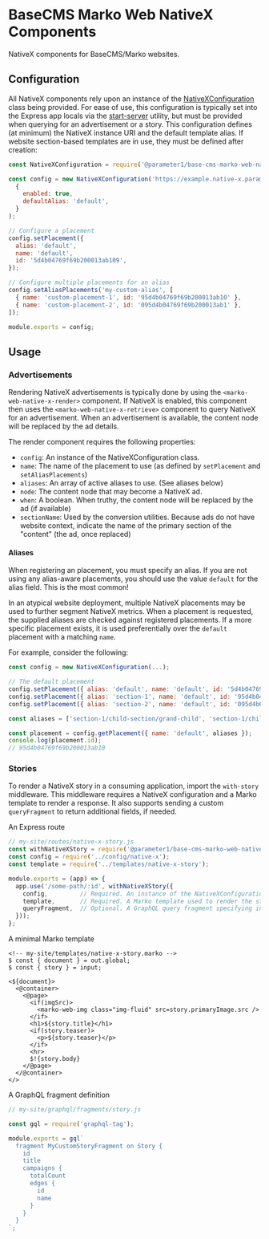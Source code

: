 # BaseCMS Marko Web NativeX Components
NativeX components for BaseCMS/Marko websites.

## Configuration

All NativeX components rely upon an instance of the [NativeXConfiguration](config.js) class being provided. For ease of use, this configuration is typically set into the Express app locals via the [start-server](../marko-web/start-server.js) utility, but must be provided when querying for an advertisement or a story. This configuration defines (at minimum) the NativeX instance URI and the default template alias. If website section-based templates are in use, they must be defined after creation:
```js
const NativeXConfiguration = require('@parameter1/base-cms-marko-web-native-x/config');

const config = new NativeXConfiguration('https://example.native-x.parameter1.com',
  {
    enabled: true,
    defaultAlias: 'default',
  }
);

// Configure a placement
config.setPlacement({
  alias: 'default',
  name: 'default',
  id: '5d4b04769f69b200013ab109',
});

// Configure multiple placements for an alias
config.setAliasPlacements('my-custom-alias', [
  { name: 'custom-placement-1', id: '95d4b04769f69b200013ab10' },
  { name: 'custom-placement-2', id: '095d4b04769f69b200013ab1' },
]);

module.exports = config;
```

## Usage

### Advertisements

Rendering NativeX advertisements is typically done by using the `<marko-web-native-x-render>` component. If NativeX is enabled, this component then uses the `<marko-web-native-x-retrieve>` component to query NativeX for an advertisement. When an advertisement is available, the content node will be replaced by the ad details.

The render component requires the following properties:
- `config`: An instance of the NativeXConfiguration class.
- `name`: The name of the placement to use (as defined by `setPlacement` and `setAliasPlacements`)
- `aliases`: An array of active aliases to use. (See aliases below)
- `node`: The content node that may become a NativeX ad.
- `when`: A boolean. When truthy, the content node will be replaced by the ad (if available)
- `sectionName`: Used by the conversion utilities. Because ads do not have website context, indicate the name of the primary section of the "content" (the ad, once replaced)

#### Aliases

When registering an placement, you must specify an alias. If you are not using any alias-aware placements, you should use the value `default` for the alias field. This is the most common!

In an atypical website deployment, multiple NativeX placements may be used to further segment NativeX metrics. When a placement is requested, the supplied aliases are checked against registered placements. If a more specific placement exists, it is used preferentially over the `default` placement with a matching `name`.

For example, consider the following:
```js
const config = new NativeXConfiguration(...);

// The default placement
config.setPlacement({ alias: 'default', name: 'default', id: '5d4b04769f69b200013ab109' });
config.setPlacement({ alias: 'section-1', name: 'default', id: '95d4b04769f69b200013ab10' });
config.setPlacement({ alias: 'section-2', name: 'default', id: '095d4b04769f69b200013ab1' });

const aliases = ['section-1/child-section/grand-child', 'section-1/child-section', 'section-1'];

const placement = config.getPlacement({ name: 'default', aliases });
console.log(placement.id);
// 95d4b04769f69b200013ab10
```


### Stories

To render a NativeX story in a consuming application, import the `with-story` middleware. This middleware requires a NativeX configuration and a Marko template to render a response. It also supports sending a custom `queryFragment` to return additional fields, if needed.

An Express route
```js
// my-site/routes/native-x-story.js
const withNativeXStory = require('@parameter1/base-cms-marko-web-native-x/middleware/with-story.js');
const config = require('../config/native-x');
const template = require('../templates/native-x-story');

module.exports = (app) => {
  app.use('/some-path/:id', withNativeXStory({
    config,         // Required. An instance of the NativeXConfiguration class.
    template,       // Required. A Marko template used to render the story.
    queryFragment,  // Optional. A GraphQL query fragment specifying included fields.
  }));
};
```

A minimal Marko template
```marko
<!-- my-site/templates/native-x-story.marko -->
$ const { document } = out.global;
$ const { story } = input;

<${document}>
  <@container>
    <@page>
      <if(imgSrc)>
        <marko-web-img class="img-fluid" src=story.primaryImage.src />
      </if>
      <h1>${story.title}</h1>
      <if(story.teaser)>
        <p>${story.teaser}</p>
      </if>
      <hr>
      $!{story.body}
    </@page>
  </@container>
</>
```

A GraphQL fragment definition
```js
// my-site/graphql/fragments/story.js

const gql = require('graphql-tag');

module.exports = gql`
  fragment MyCustomStoryFragment on Story {
    id
    title
    campaigns {
      totalCount
      edges {
        id
        name
      }
    }
  }
`;

```
